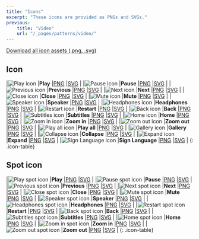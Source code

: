 ```yaml
---
title: "Icons"
excerpt: "These icons are provided as PNGs and SVGs."
previous:
    title: "Video"
    url: "/_pages/patterns/video/"
---
```


<a href="/images/icons/icons.zip" class="btn btn--info btn--large"><i class="fa fa-download"></i> Download all icon assets (.png, .svg)</a>

## Icon

|![Play icon](/images/icons/icon-play.png)              |__Play__       |<a download href="/images/icons/png/icon-play.png">PNG</a>            |<a download href="/images/icons/svg/icon-play.svg">SVG</a>       |
|![Pause icon](/images/icons/icon-pause.png)            |__Pause__      |<a download href="/images/icons/png/icon-pause.png">PNG</a>           |<a download href="/images/icons/svg/icon-pause.svg">SVG</a>      |
|![Previous icon](/images/icons/icon-previous.png)      |__Previous__   |<a download href="/images/icons/png/icon-previous.png">PNG</a>        |<a download href="/images/icons/svg/icon-previous.svg">SVG</a>   |
|![Next icon](/images/icons/icon-next.png)              |__Next__       |<a download href="/images/icons/png/icon-next.png">PNG</a>            |<a download href="/images/icons/svg/icon-next.svg">SVG</a>       |
|![Close icon](/images/icons/icon-close.png)            |__Close__      |<a download href="/images/icons/png/icon-close.png">PNG</a>           |<a download href="/images/icons/svg/icon-close.svg">SVG</a>      |
|![Mute icon](/images/icons/icon-mute.png)              |__Mute__       |<a download href="/images/icons/png/icon-mute.png">PNG</a>            |<a download href="/images/icons/svg/icon-mute.svg">SVG</a>       |
|![Speaker icon](/images/icons/icon-speaker.png)        |__Speaker__    |<a download href="/images/icons/png/icon-speaker.png">PNG</a>         |<a download href="/images/icons/svg/icon-speaker.svg">SVG</a>    |
|![Headphones icon](/images/icons/icon-headphones.png)  |__Headphones__ |<a download href="/images/icons/png/icon-headphones.png">PNG</a>      |<a download href="/images/icons/svg/icon-headphones.svg">SVG</a> |
|![Restart icon](/images/icons/icon-restart.png)        |__Restart__    |<a download href="/images/icons/png/icon-restart.png">PNG</a>         |<a download href="/images/icons/svg/icon-restart.svg">SVG</a>    |
|![Back icon](/images/icons/icon-back.png)              |__Back__       |<a download href="/images/icons/png/icon-back.png">PNG</a>            |<a download href="/images/icons/svg/icon-back.svg">SVG</a>       |
|![Subtitles icon](/images/icons/icon-subtitles.png)    |__Subtitles__  |<a download href="/images/icons/png/icon-subtitles.png">PNG</a>       |<a download href="/images/icons/svg/icon-subtitles.svg">SVG</a>  |
|![Home icon](/images/icons/icon-home.png)              |__Home__       |<a download href="/images/icons/png/icon-home.png">PNG</a>            |<a download href="/images/icons/svg/icon-home.svg">SVG</a>       |
|![Zoom in icon](/images/icons/icon-zoom-in.png)        |__Zoom in__    |<a download href="/images/icons/png/icon-zoom-in.png">PNG</a>         |<a download href="/images/icons/svg/icon-zoom-in.svg">SVG</a>    |
|![Zoom out icon](/images/icons/icon-zoom-out.png)      |__Zoom out__   |<a download href="/images/icons/png/icon-zoom-out.png">PNG</a>        |<a download href="/images/icons/svg/icon-zoom-out.svg">SVG</a>   |
|![Play all icon](/images/icons/icon-play-all.png)      |__Play all__   |<a download href="/images/icons/png/icon-play-all.png">PNG</a>        |<a download href="/images/icons/svg/icon-play-all.svg">SVG</a>   |
|![Gallery icon](/images/icons/icon-gallery.png)      |__Gallery__   |<a download href="/images/icons/png/icon-gallery.png">PNG</a>        |<a download href="/images/icons/svg/icon-gallery.svg">SVG</a>   |
|![Collapse icon](/images/icons/icon-collapse.png)      |__Collapse__   |<a download href="/images/icons/png/icon-collapse.png">PNG</a>        |<a download href="/images/icons/svg/icon-collapse.svg">SVG</a>   |
|![Expand icon](/images/icons/icon-expand.png)      |__Expand__   |<a download href="/images/icons/png/icon-expand.png">PNG</a>        |<a download href="/images/icons/svg/icon-expand.svg">SVG</a>   |
|![Sign Language icon](/images/icons/icon-signLanguage.png)      |__Sign Language__   |<a download href="/images/icons/png/icon-signLanguage.png">PNG</a>        |<a download href="/images/icons/svg/icon-signLanguage.svg">SVG</a>   |
{: .icon-table}

## Spot icon

|![Play spot icon](/images/icons/icon-play-spot.png)              |__Play__       |<a download href="/images/icons/png/icon-play-spot.png">PNG</a>            |<a download href="/images/icons/svg/icon-play-spot.svg">SVG</a>       |
|![Pause spot icon](/images/icons/icon-pause-spot.png)            |__Pause__      |<a download href="/images/icons/png/icon-pause-spot.png">PNG</a>           |<a download href="/images/icons/svg/icon-pause-spot.svg">SVG</a>      |
|![Previous spot icon](/images/icons/icon-previous-spot.png)      |__Previous__   |<a download href="/images/icons/png/icon-previous-spot.png">PNG</a>        |<a download href="/images/icons/svg/icon-previous-spot.svg">SVG</a>   |
|![Next spot icon](/images/icons/icon-next-spot.png)              |__Next__       |<a download href="/images/icons/png/icon-next-spot.png">PNG</a>            |<a download href="/images/icons/svg/icon-next-spot.svg">SVG</a>       |
|![Close spot icon](/images/icons/icon-close-spot.png)            |__Close__      |<a download href="/images/icons/png/icon-close-spot.png">PNG</a>           |<a download href="/images/icons/svg/icon-close-spot.svg">SVG</a>      |
|![Mute spot icon](/images/icons/icon-mute-spot.png)              |__Mute__       |<a download href="/images/icons/png/icon-mute-spot.png">PNG</a>            |<a download href="/images/icons/svg/icon-mute-spot.svg">SVG</a>       |
|![Speaker spot icon](/images/icons/icon-speaker-spot.png)        |__Speaker__    |<a download href="/images/icons/png/icon-speaker-spot.png">PNG</a>         |<a download href="/images/icons/svg/icon-speaker-spot.svg">SVG</a>    |
|![Headphones spot icon](/images/icons/icon-headphones-spot.png)  |__Headphones__ |<a download href="/images/icons/png/icon-headphones-spot.png">PNG</a>      |<a download href="/images/icons/svg/icon-headphones-spot.svg">SVG</a> |
|![Restart spot icon](/images/icons/icon-restart-spot.png)        |__Restart__    |<a download href="/images/icons/png/icon-restart-spot.png">PNG</a>         |<a download href="/images/icons/svg/icon-restart-spot.svg">SVG</a>    |
|![Back spot icon](/images/icons/icon-back-spot.png)              |__Back__       |<a download href="/images/icons/png/icon-back-spot.png">PNG</a>            |<a download href="/images/icons/svg/icon-back-spot.svg">SVG</a>       |
|![Subtitles spot icon](/images/icons/icon-subtitles-spot.png)    |__Subtitles__  |<a download href="/images/icons/png/icon-subtitles-spot.png">PNG</a>       |<a download href="/images/icons/svg/icon-subtitles-spot.svg">SVG</a>  |
|![Home spot icon](/images/icons/icon-home-spot.png)              |__Home__       |<a download href="/images/icons/png/icon-home-spot.png">PNG</a>            |<a download href="/images/icons/svg/icon-home-spot.svg">SVG</a>       |
|![Zoom in spot icon](/images/icons/icon-zoom-in-spot.png)        |__Zoom in__    |<a download href="/images/icons/png/icon-zoom-in-spot.png">PNG</a>         |<a download href="/images/icons/svg/icon-zoom-in-spot.svg">SVG</a>    |
|![Zoom out spot icon](/images/icons/icon-zoom-out-spot.png)      |__Zoom out__   |<a download href="/images/icons/png/icon-zoom-out-spot.png">PNG</a>        |<a download href="/images/icons/svg/icon-zoom-out-spot.svg">SVG</a>   |
{: .icon-table}
